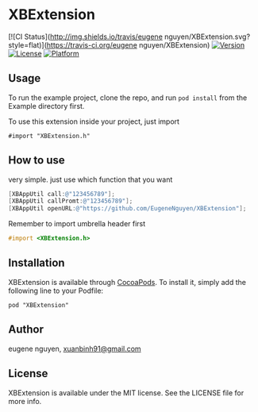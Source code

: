 # XBExtension

[![CI Status](http://img.shields.io/travis/eugene nguyen/XBExtension.svg?style=flat)](https://travis-ci.org/eugene nguyen/XBExtension)
[![Version](https://img.shields.io/cocoapods/v/XBExtension.svg?style=flat)](http://cocoadocs.org/docsets/XBExtension)
[![License](https://img.shields.io/cocoapods/l/XBExtension.svg?style=flat)](http://cocoadocs.org/docsets/XBExtension)
[![Platform](https://img.shields.io/cocoapods/p/XBExtension.svg?style=flat)](http://cocoadocs.org/docsets/XBExtension)

## Usage

To run the example project, clone the repo, and run `pod install` from the Example directory first.

To use this extension inside your project, just import

    #import "XBExtension.h"

## How to use

very simple. just use which function that you want

```objective-c
[XBAppUtil call:@"123456789"];
[XBAppUtil callPromt:@"123456789"];
[XBAppUtil openURL:@"https://github.com/EugeneNguyen/XBExtension"];
```

Remember to import umbrella header first

```objective-c
#import <XBExtension.h>
```

## Installation

XBExtension is available through [CocoaPods](http://cocoapods.org). To install
it, simply add the following line to your Podfile:

    pod "XBExtension"

## Author

eugene nguyen, xuanbinh91@gmail.com

## License

XBExtension is available under the MIT license. See the LICENSE file for more info.


